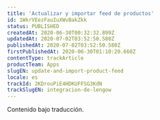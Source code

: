 ```yaml
---
title: 'Actualizar y importar feed de productos'
id: 1WkrVEezFauIuXWvBakZkk
status: PUBLISHED
createdAt: 2020-06-30T00:32:32.899Z
updatedAt: 2020-07-02T03:52:50.580Z
publishedAt: 2020-07-02T03:52:50.580Z
firstPublishedAt: 2020-06-30T01:10:20.660Z
contentType: trackArticle
productTeam: Apps
slugEN: update-and-import-product-feed
locale: es
trackId: 2KDrouPiE4HDKUFFSG3KdN
trackSlugEN: integracion-de-lengow
---
```


<div class="alert alert-warning" role="alert">Contenido bajo traducción.</div>
